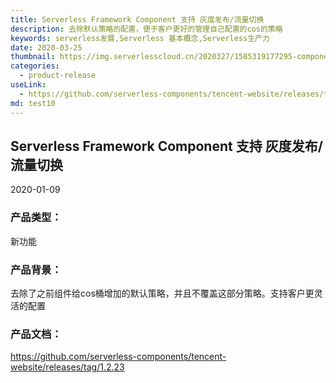 ```yaml
---
title: Serverless Framework Component 支持 灰度发布/流量切换
description: 去除默认策略的配置，便于客户更好的管理自己配置的cos的策略
keywords: serverless发展,Serverless 基本概念,Serverless生产力
date: 2020-03-25
thumbnail: https://img.serverlesscloud.cn/2020327/1585319177295-component-framework.png
categories:
  - product-release
useLink: 
  - https://github.com/serverless-components/tencent-website/releases/tag/1.2.23
md: test10
---
```

## **Serverless Framework Component 支持 灰度发布/流量切换**

2020-01-09

### **产品类型**：
新功能

### **产品背景**：
去除了之前组件给cos桶增加的默认策略，并且不覆盖这部分策略。支持客户更灵活的配置
### **产品文档**：
https://github.com/serverless-components/tencent-website/releases/tag/1.2.23


